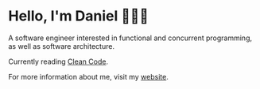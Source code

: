 # Hello, I'm Daniel 👋👨‍💻

A software engineer interested in functional and concurrent programming, as well as software architecture.

Currently reading [Clean Code](https://www.oreilly.com/library/view/clean-code-a/9780136083238/).

For more information about me, visit my [website](https://iyyel.io).
